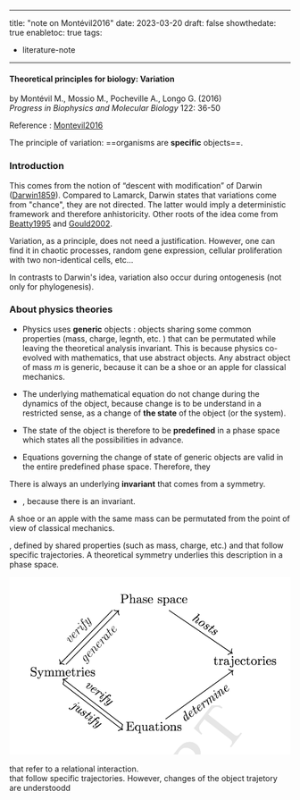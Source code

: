 

---
title: "note on Montévil2016"
date: 2023-03-20
draft: false
showthedate: true
enabletoc: true
tags:
- literature-note
---

#### **Theoretical principles for biology: Variation**     
by Montévil M., Mossio M., Pocheville A., Longo G. (2016)         
*Progress in Biophysics and Molecular Biology* 122: 36-50    

Reference : [Montevil2016](reference/Montevil2016.md)

The principle of variation: ==organisms are **specific** objects==. 

### Introduction

This comes from the notion of “descent with modification” of Darwin ([Darwin1859](reference/Darwin1859.md)). Compared to Lamarck, Darwin states that variations come from "chance", they are not directed. The latter would imply a deterministic framework and therefore anhistoricity. 
Other roots of the idea come from  [Beatty1995](reference/Beatty1995.md) and [Gould2002](reference/Gould2002.md).

Variation, as a principle, does not need a justification. However, one can find it in chaotic processes, random gene expression, cellular proliferation with two non-identical cells, etc...

In contrasts to Darwin's idea, variation also occur during ontogenesis (not only for phylogenesis). 

### About physics theories

- Physics uses **generic** objects : objects sharing some common properties (mass, charge, legnth, etc. ) that can be permutated while leaving the theoretical analysis invariant.
This is because physics co-evolved with mathematics, that use abstract objects. Any abstract object of mass $m$ is generic, because it can be a shoe or an apple for classical mechanics. 

- The underlying mathematical equation do not change during the dynamics of the object, because change is to be understand in a restricted sense, as a change of **the state** of the object (or the system). 

- The state of the object is therefore to be **predefined** in a phase space which states all the possibilities in advance. 

- Equations governing the change of state of generic objects are valid in the entire predefined phase space. Therefore, they 

There is always an underlying **invariant** that comes from a symmetry. 


- , because there is an invariant. 


A shoe or an apple with the same mass can be permutated from the point of view of classical mechanics.

, defined by shared properties (such as mass, charge, etc.) and that follow specific trajectories. A theoretical symmetry underlies this description in a phase space. 

![](images/Pasted%20image%2020230320111525.png)

that refer to a relational interaction.  
that follow specific trajectories. However, changes of the object trajetory are understoodd  